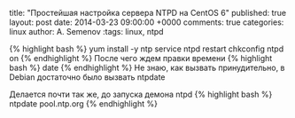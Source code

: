 title: "Простейшая настройка сервера NTPD на CentOS 6"
published: true
layout: post
date: 2014-03-23 09:00:00 +0000
comments: true
categories: linux
author: A. Semenov
:tags: linux, ntpd

<!--more-->
{% highlight bash %}
yum install -y ntp
service ntpd restart
chkconfig ntpd on
{% endhighlight %}
После чего ждем правки времени
{% highlight bash %}
date
{% endhighlight %}
Не знаю, как вызвать принудительно, в Debian достаточно было вызвать ntpdate

Делается почти так же, до запуска демона ntpd
{% highlight bash %}
ntpdate pool.ntp.org
{% endhighlight %}
